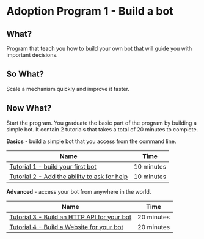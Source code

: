 # Adoption Program 1 - Build a bot

## What?
Program that teach you how to build your own bot that will guide you with important decisions.

## So What?
Scale a mechanism quickly and improve it faster.

## Now What?
Start the program. You graduate the basic part of the program by building a simple bot. It contain 2 tutorials that takes a total of 20 minutes to complete.

**Basics** - build a simple bot that you access from the command line.

| Name        | Time           |
| ------------- |:-------------:|
| [Tutorial 1 - build your first bot](/adoption-programs/adoption-program-1/tutorial-1/) | 10 minutes
| [Tutorial 2 - Add the ability to ask for help](/adoption-programs/adoption-program-1/tutorial-2/) | 10 minutes

**Advanced** - access your bot from anywhere in the world.

| Name        | Time           |
| ------------- |:-------------:|
| [Tutorial 3 - Build an HTTP API for your bot](/adoption-programs/adoption-program-1/tutorial-3/) | 20 minutes
| [Tutorial 4 - Build a Website for your bot](/adoption-programs/adoption-program-1/tutorial-4/) | 20 minutes
